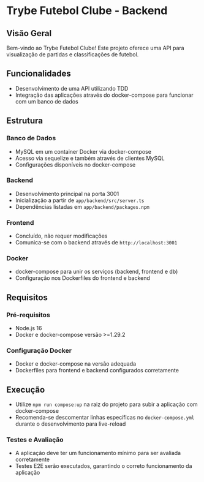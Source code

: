 # Trybe Futebol Clube - Backend

## Visão Geral

Bem-vindo ao Trybe Futebol Clube! Este projeto oferece uma API para visualização de partidas e classificações de futebol.

## Funcionalidades

- Desenvolvimento de uma API utilizando TDD
- Integração das aplicações através do docker-compose para funcionar com um banco de dados

## Estrutura

### Banco de Dados

- MySQL em um container Docker via docker-compose
- Acesso via sequelize e também através de clientes MySQL
- Configurações disponíveis no docker-compose

### Backend

- Desenvolvimento principal na porta 3001
- Inicialização a partir de `app/backend/src/server.ts`
- Dependências listadas em `app/backend/packages.npm`

### Frontend

- Concluído, não requer modificações
- Comunica-se com o backend através de `http://localhost:3001`

### Docker

- docker-compose para unir os serviços (backend, frontend e db)
- Configuração nos Dockerfiles do frontend e backend

## Requisitos

### Pré-requisitos

- Node.js 16
- Docker e docker-compose versão >=1.29.2

### Configuração Docker

- Docker e docker-compose na versão adequada
- Dockerfiles para frontend e backend configurados corretamente

## Execução

- Utilize `npm run compose:up` na raiz do projeto para subir a aplicação com docker-compose
- Recomenda-se descomentar linhas específicas no `docker-compose.yml` durante o desenvolvimento para live-reload

### Testes e Avaliação

- A aplicação deve ter um funcionamento mínimo para ser avaliada corretamente
- Testes E2E serão executados, garantindo o correto funcionamento da aplicação
